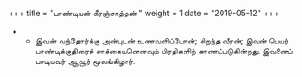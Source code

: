 ﻿+++
title = "பாண்டியன் கீரஞ்சாத்தன்  "
weight = 1
date = "2019-05-12"
+++


- -  இவன் வந்தோர்க்கு அன்புடன் உணவளிப்போன்; சிறந்த வீரன்; இவன் பெயர் பாண்டிக்குதிரைச் சாக்கையனெனவும் பிரதிகளிற் காணப்படுகின்றது. இவனைப் பாடியவர் ஆவூர் மூலங்கிழார். 
